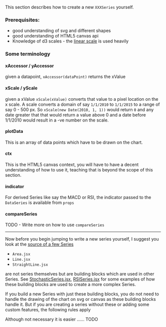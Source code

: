 This section describes how to create a new `XXXSeries` yourself.

### Prerequisites:

- good understanding of svg and different shapes
- good understanding of HTML5 canvas api
- Knowledge of d3 scales - the [linear scale](https://github.com/mbostock/d3/wiki/Quantitative-Scales#linear) is used heavily


### Some terminology

#### xAccessor / yAccessor
given a datapoint, `xAccessor(dataPoint)` returns the xValue

#### xScale / yScale
given a xValue `xScale(xValue)` converts that value to a pixel location on the x scale. A scale converts a domain of say `1/1/2010` to `1/1/2015` to a range of say 0 - 500 px. So `xScale(new Date(2010, 1, 1))` would return `0` and any date greater that that would return a value above 0 and a date before 1/1/2010 would result in a -ve number on the scale.

#### plotData
This is an array of data points which have to be drawn on the chart.

#### ctx
This is the HTML5 canvas context, you will have to have a decent understanding of how to use it, teaching that is beyond the scope of this section.

#### indicator
For derived Series like say the MACD or RSI, the indicator passed to the `DataSeries` is available from `props`

#### compareSeries
TODO - Write more on how to use `compareSeries`

---
Now before you begin jumping to write a new series yourself, I suggest you look at the [source of a few Series](https://github.com/rrag/react-stockcharts/tree/master/src/lib/series)

- `Area.jsx`
- `Line.jsx`
- `StraightLine.jsx`

are not series themselves but are building blocks which are used in other Series. See [StochasticSeries.jsx](https://github.com/rrag/react-stockcharts/tree/master/src/lib/series/StochasticSeries.jsx), [RSISeries.jsx](https://github.com/rrag/react-stockcharts/tree/master/src/lib/series/RSISeries.jsx) for some examples of how these building blocks are used to create a more complex Series.

If you build a new Series with just these building blocks, you do not need to handle the drawing of the chart on svg or canvas as these building blocks handle it. But if you are creating a series without these or adding some custom features, the following rules apply

Although not necessary it is easier ...... TODO